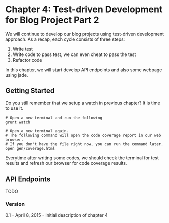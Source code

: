 Chapter 4: Test-driven Development for Blog Project Part 2
==========================================================

We will continue to develop our blog projects using test-driven development approach. As a recap, each cycle consists of three steps:

1. Write test 
2. Write code to pass test, we can even cheat to pass the test
3. Refactor code

In this chapter, we will start develop API endpoints and also some webpage using jade. 

## Getting Started

Do you still remember that we setup a watch in previous chapter? It is time to use it.

```Shell
# Open a new terminal and run the following
grunt watch

# Open a new terminal again.
# The following command will open the code coverage report in our web browser.
# If you don't have the file right now, you can run the command later.
open gen/coverage.html
```

Everytime after writing some codes, we should check the terminal for test results and refresh our browser for code coverage results. 

## API Endpoints

TODO

### Version

0.1 - April 8, 2015 - Initial description of chapter 4

